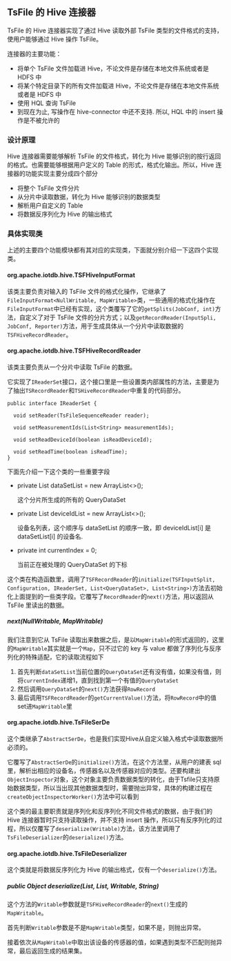 <!--

    Licensed to the Apache Software Foundation (ASF) under one
    or more contributor license agreements.  See the NOTICE file
    distributed with this work for additional information
    regarding copyright ownership.  The ASF licenses this file
    to you under the Apache License, Version 2.0 (the
    "License"); you may not use this file except in compliance
    with the License.  You may obtain a copy of the License at

        http://www.apache.org/licenses/LICENSE-2.0

    Unless required by applicable law or agreed to in writing,
    software distributed under the License is distributed on an
    "AS IS" BASIS, WITHOUT WARRANTIES OR CONDITIONS OF ANY
    KIND, either express or implied.  See the License for the
    specific language governing permissions and limitations
    under the License.

-->

## TsFile 的 Hive 连接器

TsFile 的 Hive 连接器实现了通过 Hive 读取外部 TsFile 类型的文件格式的支持，使用户能够通过 Hive 操作 TsFile。

连接器的主要功能：

* 将单个 TsFile 文件加载进 Hive，不论文件是存储在本地文件系统或者是 HDFS 中
* 将某个特定目录下的所有文件加载进 Hive，不论文件是存储在本地文件系统或者是 HDFS 中
* 使用 HQL 查询 TsFile
* 到现在为止, 写操作在 hive-connector 中还不支持. 所以, HQL 中的 insert 操作是不被允许的

### 设计原理

Hive 连接器需要能够解析 TsFile 的文件格式，转化为 Hive 能够识别的按行返回的格式。也需要能够根据用户定义的 Table 的形式，格式化输出。所以，Hive 连接器的功能实现主要分成四个部分

* 将整个 TsFile 文件分片
* 从分片中读取数据，转化为 Hive 能够识别的数据类型
* 解析用户自定义的 Table
* 将数据反序列化为 Hive 的输出格式

### 具体实现类

上述的主要四个功能模块都有其对应的实现类，下面就分别介绍一下这四个实现类。

#### org.apache.iotdb.hive.TSFHiveInputFormat

该类主要负责对输入的 TsFile 文件的格式化操作，它继承了`FileInputFormat<NullWritable, MapWritable>`类，一些通用的格式化操作在`FileInputFormat`中已经有实现，这个类覆写了它的`getSplits(JobConf, int)`方法，自定义了对于 TsFile 文件的分片方式；以及`getRecordReader(InputSpli, JobConf, Reporter)`方法，用于生成具体从一个分片中读取数据的
`TSFHiveRecordReader`。

#### org.apache.iotdb.hive.TSFHiveRecordReader

该类主要负责从一个分片中读取 TsFile 的数据。

它实现了`IReaderSet`接口，这个接口里是一些设置类内部属性的方法，主要是为了抽出`TSRecordReader`和`TSHiveRecordReader`中重复的代码部分。

```
public interface IReaderSet {

  void setReader(TsFileSequenceReader reader);

  void setMeasurementIds(List<String> measurementIds);

  void setReadDeviceId(boolean isReadDeviceId);

  void setReadTime(boolean isReadTime);
}
```

下面先介绍一下这个类的一些重要字段

* private List<QueryDataSet> dataSetList = new ArrayList<>();

  这个分片所生成的所有的 QueryDataSet

* private List<String> deviceIdList = new ArrayList<>();

  设备名列表，这个顺序与 dataSetList 的顺序一致，即 deviceIdList[i] 是 dataSetList[i] 的设备名.

* private int currentIndex = 0;

  当前正在被处理的 QueryDataSet 的下标
  
这个类在构造函数里，调用了`TSFRecordReader`的`initialize(TSFInputSplit, Configuration, IReaderSet, List<QueryDataSet>, List<String>)`方法去初始化上面提到的一些类字段。它覆写了`RecordReader`的`next()`方法，用以返回从 TsFile 里读出的数据。
  
##### next(NullWritable, MapWritable)

我们注意到它从 TsFile 读取出来数据之后，是以`MapWritable`的形式返回的，这里的`MapWritable`其实就是一个`Map`，只不过它的 key 与 value 都做了序列化与反序列化的特殊适配，它的读取流程如下

1. 首先判断`dataSetList`当前位置的`QueryDataSet`还有没有值，如果没有值，则将`currentIndex`递增1，直到找到第一个有值的`QueryDataSet`
2. 然后调用`QueryDataSet`的`next()`方法获得`RowRecord`
3. 最后调用`TSFRecordReader`的`getCurrentValue()`方法，将`RowRecord`中的值set进`MapWritable`里


#### org.apache.iotdb.hive.TsFileSerDe

这个类继承了`AbstractSerDe`，也是我们实现Hive从自定义输入格式中读取数据所必须的。

它覆写了`AbstractSerDe`的`initialize()`方法，在这个方法里，从用户的建表 sql 里，解析出相应的设备名，传感器名以及传感器对应的类型。还要构建出`ObjectInspector`对象，这个对象主要负责数据类型的转化，由于Tsfile只支持原始数据类型，所以当出现其他数据类型时，需要抛出异常，具体的构建过程在`createObjectInspectorWorker()`方法中可以看到

这个类的最主要职责就是序列化和反序列化不同文件格式的数据，由于我们的 Hive 连接器暂时只支持读取操作，并不支持 insert 操作，所以只有反序列化的过程，所以仅覆写了`deserialize(Writable)`方法，该方法里调用了`TsFileDeserializer`的`deserialize()`方法。


#### org.apache.iotdb.hive.TsFileDeserializer

这个类就是将数据反序列化为 Hive 的输出格式，仅有一个`deserialize()`方法。

##### public Object deserialize(List<String>, List<TypeInfo>, Writable, String)

这个方法的`Writable`参数就是`TSFHiveRecordReader`的`next()`生成的`MapWritable`。

首先判断`Writable`参数是不是`MapWritable`类型，如果不是，则抛出异常。

接着依次从`MapWritable`中取出该设备的传感器的值，如果遇到类型不匹配则抛异常，最后返回生成的结果集。
